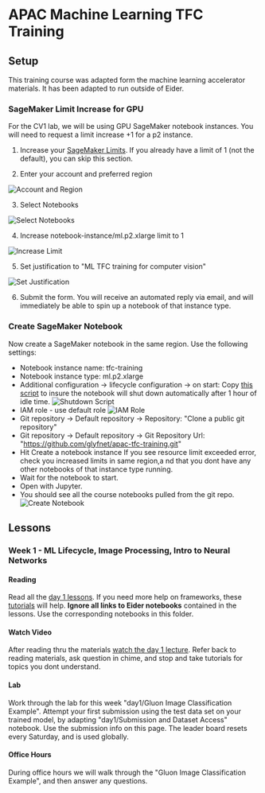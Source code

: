 # APAC Machine Learning TFC Training 

## Setup

This training course was adapted form the machine learning accelerator materials. It has been adapted to run outside of Eider.

### SageMaker Limit Increase for GPU

For the CV1 lab, we will be using GPU SageMaker notebook instances. You will need to request a limit increase +1 for a p2 instance.

1. Increase your [SageMaker Limits](https://sagemaker-tools.corp.amazon.com/limits). If you already have a limit of 1 (not the default), you can skip this section.

2. Enter your account and preferred region

![Account and Region](img/limit_increase_screen1.png)

3. Select Notebooks

![Select Notebooks](img/limit_increase_screen2.png)

4. Increase notebook-instance/ml.p2.xlarge limit to 1

![Increase Limit](img/limit_increase_screen3.png)

5. Set justification to "ML TFC training for computer vision"

![Set Justification](img/limit_increase_screen4.png)

6. Submit the form. You will receive an automated reply via email, and will immediately be able to spin up a notebook of that instance type.

### Create SageMaker Notebook
Now create a SageMaker notebook in the same region. Use the following settings:
* Notebook instance name: tfc-training
* Notebook instance type: ml.p2.xlarge
* Additional configuration -> lifecycle configuration -> on start: Copy [this script](https://raw.githubusercontent.com/aws-samples/amazon-sagemaker-notebook-instance-lifecycle-config-samples/master/scripts/auto-stop-idle/on-start.sh) to insure the notebook will shut down automatically after 1 hour of idle time. 
![Shutdown Script](img/notebook_screen3.png)
* IAM role - use default role
![IAM Role](img/notebook_screen2.png)
* Git repository -> Default repository -> Repository: "Clone a public git repository"
* Git repository -> Default repository -> Git Repository Url: "https://github.com/glyfnet/apac-tfc-training.git"
* Hit Create a notebook instance
If you see resource limit exceeded error, check you increased limits in same region,a nd that you dont have any other notebooks of that instance type running.
* Wait for the notebook to start. 
* Open with Jupyter. 
* You should see all the course notebooks pulled from the git repo.
![Create Notebook](img/notebook_screen1.png)

## Lessons
### Week 1 - ML Lifecycle, Image Processing, Intro to Neural Networks

#### Reading 
Read all the [day 1 lessons](https://mla.corp.amazon.com/computer-vision-i/day-1-computer-vision/). If you need more help on frameworks, these [tutorials](https://mla.corp.amazon.com/computer-vision-i/day-1-computer-vision/libraries-and-frameworks/) will help. **Ignore all links to Eider notebooks** contained in the lessons. Use the corresponding notebooks in this folder.

#### Watch Video
After reading thru the materials [watch the day 1 lecture](https://drive.corp.amazon.com/documents/MLU%20Lectures/MLA/CV/March%2023-25,%202020/MLA-CV_DAY1_BRENT.mp4). Refer back to reading materials, ask question in chime, and stop and take tutorials for topics you dont understand.

#### Lab
Work through the lab for this week "day1/Gluon Image Classification Example". Attempt your first submission using the test data set on your trained model, by adapting "day1/Submission and Dataset Access" notebook. Use the submission info on this page. The leader board resets every Saturday, and is used globally.


#### Office Hours
During office hours we will walk through the "Gluon Image Classification Example", and then answer any questions.